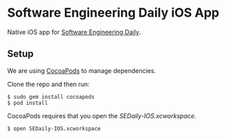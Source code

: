 # Software Engineering Daily iOS App

Native iOS app for [Software Engineering Daily](https://softwareengineeringdaily.com/).

## Setup

We are using [CocoaPods](http://cocoapods.org) to manage dependencies.

Clone the repo and then run:

```
$ sudo gem install cocoapods
$ pod install
```

CocoaPods requires that you open the *SEDaily-IOS.xcworkspace*.

```
$ open SEDaily-IOS.xcworkspace
```
